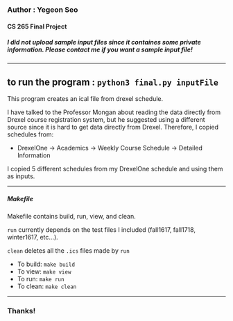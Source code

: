 ### Author : Yegeon Seo

#### CS 265 Final Project

##### I did not upload sample input files since it containes some private information. Please contact me if you want a sample input file!

---
to run the program : 
```python3 final.py inputFile```
---

This program creates an ical file from drexel schedule.

I have talked to the Professor Mongan about reading the data directly from Drexel course registration system, but he suggested using a different source since it is hard to get data directly from Drexel. Therefore, I copied schedules from:

* DrexelOne -> Academics -> Weekly Course Schedule -> Detailed Information 

I copied 5 different schedules from my DrexelOne schedule and using them as inputs. 

----

##### Makefile

Makefile contains build, run, view, and clean. 

```run``` currently depends on the test files I included (fall1617, fall1718, winter1617, etc...).

```clean```  deletes all the `.ics` files made by ```run```

* To build: ```make build```
* To view: ```make view```
* To run: ```make run```
* To clean: ```make clean```

----
### Thanks!



